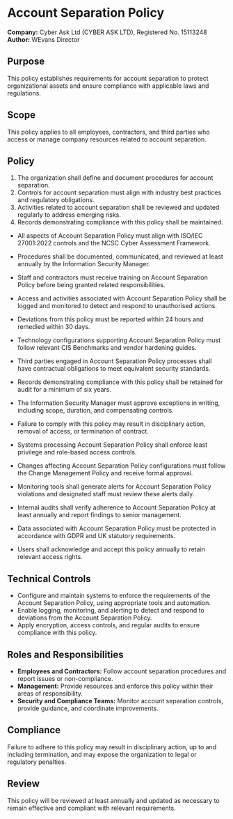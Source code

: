 # Account Separation Policy

**Company:** Cyber Ask Ltd (CYBER ASK LTD), Registered No. 15113248  
**Author:** WEvans Director

## Purpose

This policy establishes requirements for account separation to protect organizational assets and ensure compliance with applicable laws and regulations.

## Scope

This policy applies to all employees, contractors, and third parties who access or manage company resources related to account separation.

## Policy
1. The organization shall define and document procedures for account separation.
2. Controls for account separation must align with industry best practices and regulatory obligations.
3. Activities related to account separation shall be reviewed and updated regularly to address emerging risks.
4. Records demonstrating compliance with this policy shall be maintained.

- All aspects of Account Separation Policy must align with ISO/IEC 27001:2022 controls and the NCSC Cyber Assessment Framework.
- Procedures shall be documented, communicated, and reviewed at least annually by the Information Security Manager.
- Staff and contractors must receive training on Account Separation Policy before being granted related responsibilities.
- Access and activities associated with Account Separation Policy shall be logged and monitored to detect and respond to unauthorised actions.
- Deviations from this policy must be reported within 24 hours and remedied within 30 days.
- Technology configurations supporting Account Separation Policy must follow relevant CIS Benchmarks and vendor hardening guides.
- Third parties engaged in Account Separation Policy processes shall have contractual obligations to meet equivalent security standards.
- Records demonstrating compliance with this policy shall be retained for audit for a minimum of six years.
- The Information Security Manager must approve exceptions in writing, including scope, duration, and compensating controls.
- Failure to comply with this policy may result in disciplinary action, removal of access, or termination of contract.

- Systems processing Account Separation Policy shall enforce least privilege and role-based access controls.
- Changes affecting Account Separation Policy configurations must follow the Change Management Policy and receive formal approval.
- Monitoring tools shall generate alerts for Account Separation Policy violations and designated staff must review these alerts daily.
- Internal audits shall verify adherence to Account Separation Policy at least annually and report findings to senior management.
- Data associated with Account Separation Policy must be protected in accordance with GDPR and UK statutory requirements.
- Users shall acknowledge and accept this policy annually to retain relevant access rights.

## Technical Controls

- Configure and maintain systems to enforce the requirements of the Account Separation Policy, using appropriate tools and automation.
- Enable logging, monitoring, and alerting to detect and respond to deviations from the Account Separation Policy.
- Apply encryption, access controls, and regular audits to ensure compliance with this policy.

## Roles and Responsibilities

- **Employees and Contractors:** Follow account separation procedures and report issues or non-compliance.
- **Management:** Provide resources and enforce this policy within their areas of responsibility.
- **Security and Compliance Teams:** Monitor account separation controls, provide guidance, and coordinate improvements.

## Compliance

Failure to adhere to this policy may result in disciplinary action, up to and including termination, and may expose the organization to legal or regulatory penalties.

## Review

This policy will be reviewed at least annually and updated as necessary to remain effective and compliant with relevant requirements.
